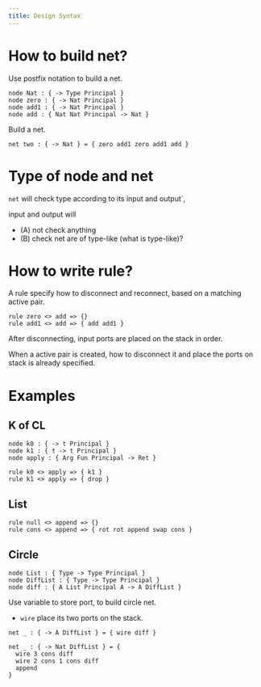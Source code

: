 ```yaml
---
title: Design Syntax
---
```


# How to build net?

Use postfix notation to build a net.

```inet
node Nat : { -> Type Principal }
node zero : { -> Nat Principal }
node add1 : { -> Nat Principal }
node add : { Nat Nat Principal -> Nat }
```

Build a net.

```inet
net two : { -> Nat } = { zero add1 zero add1 add }
```

# Type of node and net

`net` will check type according to its input and output`,

input and output will

- (A) not check anything
- (B) check net are of type-like (what is type-like)?

# How to write rule?

A rule specify how to disconnect and reconnect,
based on a matching active pair.

```inet
rule zero <> add => {}
rule add1 <> add => { add add1 }
```

After disconnecting, input ports are placed on the stack in order.

When a active pair is created,
how to disconnect it and place the
ports on stack is already specified.

# Examples

## K of CL

```inet
node k0 : { -> t Principal }
node k1 : { t -> t Principal }
node apply : { Arg Fun Principal -> Ret }
```

```inet
rule k0 <> apply => { k1 }
rule k1 <> apply => { drop }
```

## List

```inet
rule null <> append => {}
rule cons <> append => { rot rot append swap cons }
```

## Circle

```inet
node List : { Type -> Type Principal }
node DiffList : { Type -> Type Principal }
node diff : { A List Principal A -> A DiffList }
```

Use variable to store port, to build circle net.

- `wire` place its two ports on the stack.

```inet
net _ : { -> A DiffList } = { wire diff }

net _ : { -> Nat DiffList } = {
  wire 3 cons diff
  wire 2 cons 1 cons diff
  append
}
```
